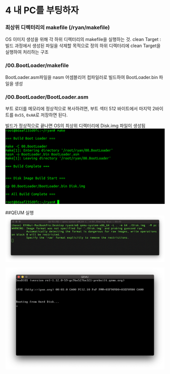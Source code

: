 # 4 내 PC를 부팅하자 

### 최상위 디렉터리의 makefile  (/ryan/makefile)
OS 이미지 생성을 위해 각 하위 디렉터리의 makefile을 실행하는 것. 
clean Target : 빌드 과정에서 생성된 파일을 삭제할 목적으로 정의 
                하위 디렉터리에 clean Target을 실행하여 처리하는 구조 
                

### /00.BootLoader/makefile 
BootLoader.asm파일을 nasm 어셈블리어 컴파일러로 빌드하여 BootLoader.bin 파일을 생성

### /00.BootLoader/BootLoader.asm
부트 로더를 메모리에 정상적으로 복사하려면, 부트 섹터 512 바이트에서 마지막 2바이트를 `0x55`, `0xAA`로 저장하면 된다. 



빌드가 정상적으로 끝나면 OS의 최상위 디렉터리에 Disk.img 파일이 생성됨 
<img src="./img/make.png" title="make"></img><br/>


##QEUM 실행 
<img src="./img/qemu local.png" title="qemu local"></img><br/>


<img src="./img/qemu exe.png" title="qemu exe"></img><br/>


